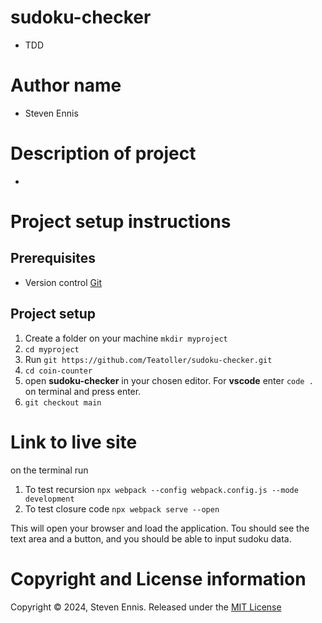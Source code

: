 # sudoku-checker
- TDD

# Author name
- Steven Ennis

# Description of project
- 

# Project setup instructions

## Prerequisites
- Version control [Git](https://git-scm.com/book/en/v2/Getting-Started-Installing-Git)

## Project setup

1. Create a folder on your machine `mkdir myproject`
2. `cd myproject`
3. Run `git https://github.com/Teatoller/sudoku-checker.git`
4. `cd coin-counter`
5. open **sudoku-checker** in your chosen editor. For **vscode** enter `code .` on terminal and press enter.
6. `git checkout main`

# Link to live site
on the terminal run
1. To test recursion `npx webpack --config webpack.config.js --mode development`
2. To test closure code `npx webpack serve --open`

This will open your browser and load the application.
Tou should see the text area and a button,
and you should be able to input sudoku data.


# Copyright and License information
Copyright © 2024, Steven Ennis. Released under the [MIT License](LICENSE)

